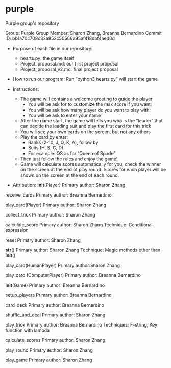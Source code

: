 # purple
Purple group's repository 

Group: Purple
Group Member: Sharon Zhang, Breanna Bernardino 
Commit ID: bb1a70c708c32a852c50566a95af418daf4aed0d

- Purpose of each file in our repository:
    - hearts.py: the game itself
    - Project_proposal.md: our first project proposal
    - Project_proposal_v2.md: final project proposal


- How to run our program:
Run “python3 hearts.py” will start the game


- Instructions:
    - The game will contains a welcome greeting to guide the player
        - You will be ask for to customize the max score if you want;
        - You will be ask how many player do you want to play with;
        - You will be ask to enter your name
    - After the game start, the game will tells you who is the “leader” that can decide the leading suit and play the first card for this trick
    - You will see your own cards on the screen, but not any others
    - Play the card by enter:
        - Ranks (2-10, J, Q, K, A), follow by
        - Suits (H, S, C, D)
        - For example: QS as for “Queen of Spade”
    - Then just follow the rules and enjoy the game!
    - Game will calculate scores automatically for you, check the winner on the 
    screen at the end of play round. Scores for each player will be shown on the screen at the end of each round. 


- Attribution:
__init__(Player)
Primary author: Sharon Zhang


receive_cards
Primary author: Breanna Bernardino


play_card(Player)
Primary author: Sharon Zhang


collect_trick
Primary author: Sharon Zhang


calculate_score
Primary author: Sharon Zhang
Technique: Conditional expression

reset
Primary author: Sharon Zhang


__str__()
Primary author: Sharon Zhang
Technique: Magic methods other than __init__()

play_card(HumanPlayer)
Primary author:Sharon Zhang


play_card (ComputerPlayer)
Primary author: Breanna Bernardino


__init__(Game)
Primary author: Breanna Bernardino


setup_players
Primary author: Breanna Bernardino


card_deck
Primary author: Breanna Bernardino


shuffle_and_deal
Primary author: Sharon Zhang


play_trick
Primary author: Breanna Bernardino
Techniques: F-string, Key function with lambda

calculate_scores 
Primary author: Sharon Zhang


play_round
Primary author: Sharon Zhang


play_game
Primary author: Sharon Zhang





